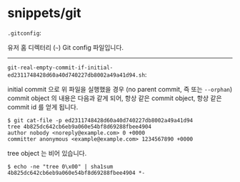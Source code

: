 # snippets/git

`.gitconfig`:

유저 홈 디렉터리 (`~`) Git config 파일입니다.

----

`git-real-empty-commit-if-initial-ed2311748428d60a40d740227db8002a49a41d94.sh`:

initial commit 으로 위 파일을 실행했을 경우 (no parent commit, 즉 또는 `--orphan`) commit object 의 내용은 다음과 같게 되어, 항상 같은 commit object, 항상 같은 commit id 를 얻게 됩니다.

```
$ git cat-file -p ed2311748428d60a40d740227db8002a49a41d94
tree 4b825dc642cb6eb9a060e54bf8d69288fbee4904
author nobody <noreply@example.com> 0 +0000
committer anonymous <example@example.com> 1234567890 +0000

```

tree object 는 비어 있습니다.

```
$ echo -ne "tree 0\x00" | sha1sum
4b825dc642cb6eb9a060e54bf8d69288fbee4904 *-
```
